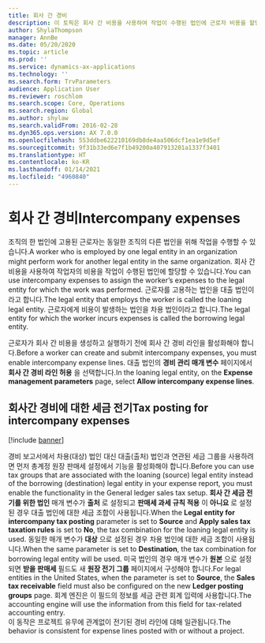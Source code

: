 ```yaml
---
title: 회사 간 경비
description: 이 토픽은 회사 간 비용을 사용하여 작업이 수행된 법인에 근로자 비용을 할당하는 방법에 대한 정보를 제공합니다.
author: ShylaThompson
manager: AnnBe
ms.date: 05/20/2020
ms.topic: article
ms.prod: ''
ms.service: dynamics-ax-applications
ms.technology: ''
ms.search.form: TrvParameters
audience: Application User
ms.reviewer: roschlom
ms.search.scope: Core, Operations
ms.search.region: Global
ms.author: shylaw
ms.search.validFrom: 2016-02-28
ms.dyn365.ops.version: AX 7.0.0
ms.openlocfilehash: 553ddbe622210169db8de4aa506dcf1ea1e9d5ef
ms.sourcegitcommit: 9f31b33ed6e7f1b49200a407913201a1337f3401
ms.translationtype: HT
ms.contentlocale: ko-KR
ms.lasthandoff: 01/14/2021
ms.locfileid: "4960840"
---
```

# <a name="intercompany-expenses"></a><span data-ttu-id="1a5cc-103">회사 간 경비</span><span class="sxs-lookup"><span data-stu-id="1a5cc-103">Intercompany expenses</span></span>

<span data-ttu-id="1a5cc-104">조직의 한 법인에 고용된 근로자는 동일한 조직의 다른 법인을 위해 작업을 수행할 수 있습니다.</span><span class="sxs-lookup"><span data-stu-id="1a5cc-104">A worker who is employed by one legal entity in an organization might perform work for another legal entity in the same organization.</span></span> <span data-ttu-id="1a5cc-105">회사 간 비용을 사용하여 작업자의 비용을 작업이 수행된 법인에 할당할 수 있습니다.</span><span class="sxs-lookup"><span data-stu-id="1a5cc-105">You can use intercompany expenses to assign the worker’s expenses to the legal entity for which the  work was performed.</span></span> <span data-ttu-id="1a5cc-106">근로자를 고용하는 법인을 대출 법인이라고 합니다.</span><span class="sxs-lookup"><span data-stu-id="1a5cc-106">The legal entity that employs the worker is called the loaning legal entity.</span></span> <span data-ttu-id="1a5cc-107">근로자에게 비용이 발생하는 법인을 차용 법인이라고 합니다.</span><span class="sxs-lookup"><span data-stu-id="1a5cc-107">The legal entity for which the worker incurs expenses is called the borrowing legal entity.</span></span> 

<span data-ttu-id="1a5cc-108">근로자가 회사 간 비용을 생성하고 실행하기 전에 회사 간 경비 라인을 활성화해야 합니다.</span><span class="sxs-lookup"><span data-stu-id="1a5cc-108">Before a worker can create and submit intercompany expenses, you must enable intercompany expense lines.</span></span> <span data-ttu-id="1a5cc-109">대출 법인의 **경비 관리 매개 변수** 페이지에서 **회사 간 경비 라인 허용** 을 선택합니다.</span><span class="sxs-lookup"><span data-stu-id="1a5cc-109">In the loaning legal entity, on the **Expense management parameters** page, select **Allow intercompany expense lines**.</span></span> 

## <a name="tax-posting-for-intercompany-expenses"></a><span data-ttu-id="1a5cc-110">회사간 경비에 대한 세금 전기</span><span class="sxs-lookup"><span data-stu-id="1a5cc-110">Tax posting for intercompany expenses</span></span>

[!include [banner](../includes/banner.md)]

<span data-ttu-id="1a5cc-111">경비 보고서에서 차용(대상) 법인 대신 대출(출처) 법인과 연관된 세금 그룹을 사용하려면 먼저 총계정 원장 판매세 설정에서 기능을 활성화해야 합니다.</span><span class="sxs-lookup"><span data-stu-id="1a5cc-111">Before you can use tax groups that are associated with the loaning (source) legal entity instead of the borrowing (destination) legal entity in your expense report, you must enable the functionality in the General ledger sales tax setup.</span></span> <span data-ttu-id="1a5cc-112">**회사 간 세금 전기를 위한 법인** 매개 변수가 **출처** 로 설정되고 **판매세 과세 규칙 적용** 이 **아니요** 로 설정된 경우 대출 법인에 대한 세금 조합이 사용됩니다.</span><span class="sxs-lookup"><span data-stu-id="1a5cc-112">When the **Legal entity for intercompany tax posting** parameter is set to **Source** and **Apply sales tax taxation rules** is set to **No**, the tax combination for the loaning legal entity is used.</span></span> <span data-ttu-id="1a5cc-113">동일한 매개 변수가 **대상** 으로 설정된 경우 차용 법인에 대한 세금 조합이 사용됩니다.</span><span class="sxs-lookup"><span data-stu-id="1a5cc-113">When the same parameter is set to **Destination**, the tax combination for borrowing legal entity will be used.</span></span> <span data-ttu-id="1a5cc-114">미국 법인의 경우 매개 변수가 **원본** 으로 설정되면 **받을 판매세** 필드도 새 **원장 전기 그룹** 페이지에서 구성해야 합니다.</span><span class="sxs-lookup"><span data-stu-id="1a5cc-114">For legal entities in the United States, when the parameter is set to **Source**, the **Sales tax receivable** field must also be configured on the new **Ledger posting groups** page.</span></span> <span data-ttu-id="1a5cc-115">회계 엔진은 이 필드의 정보를 세금 관련 회계 입력에 사용합니다.</span><span class="sxs-lookup"><span data-stu-id="1a5cc-115">The accounting engine will use the information from this field for tax-related accounting entry.</span></span>   
<span data-ttu-id="1a5cc-116">이 동작은 프로젝트 유무에 관계없이 전기된 경비 라인에 대해 일관됩니다.</span><span class="sxs-lookup"><span data-stu-id="1a5cc-116">The behavior is consistent for expense lines posted with or without a project.</span></span>  
